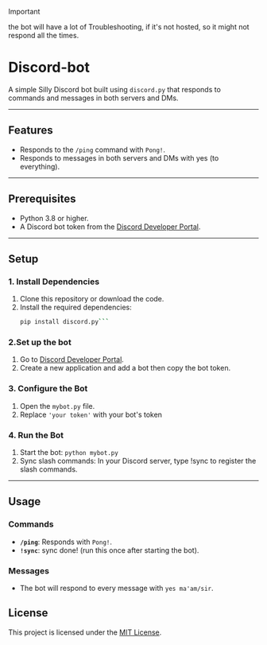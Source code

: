 > [!IMPORTANT]
> 
> the bot will have a lot of Troubleshooting, if it's not hosted, so it might not respond all the times.

# Discord-bot

A simple Silly Discord bot built using `discord.py` that responds to commands and messages in both servers and DMs.

---

## Features
- Responds to the `/ping` command with `Pong!`.
- Responds to messages in both servers and DMs with yes (to everything).

---

## Prerequisites
- Python 3.8 or higher.
- A Discord bot token from the [Discord Developer Portal](https://discord.com/developers/applications).

---

## Setup

### 1. Install Dependencies
1. Clone this repository or download the code.
2. Install the required dependencies:
   ```bash
   pip install discord.py```
   
### 2.Set up the bot
1. Go to [Discord Developer Portal](https://discord.com/developers/applications).
2. Create a new application and add a bot then copy the bot token.

### 3. Configure the Bot
1. Open the `mybot.py` file.
2. Replace `'your token'` with your bot's token

### 4. Run the Bot
1. Start the bot: `python mybot.py`
2. Sync slash commands: In your Discord server, type !sync to register the slash commands.
---

## Usage

### Commands
- **`/ping`**: Responds with `Pong!`.
- **`!sync`**: sync done! (run this once after starting the bot).

### Messages
- The bot will respond to every message with `yes ma'am/sir`.

## License
This project is licensed under the [MIT License](LICENSE).

